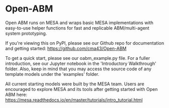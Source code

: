 # Open-ABM

Open ABM runs on MESA and wraps basic MESA implementations with easy-to-use helper functions for fast and replicable ABM/multi-agent system prototyping.

If you're viewing this on PyPI, please see our Github repo for documentation and getting started: https://github.com/cma43/Open-ABM

To get a quick start, please see our oabm_example.py file. For a fuller introduction, see our Jupyter notebook in the 'Introductory Walkthrough' folder. Also, keep in mind that you may access the source code of any template models under the 'examples' folder.

All current starting models were built by the MESA team. Users are encouraged to explore MESA and its tools after getting started with Open ABM here: https://mesa.readthedocs.io/en/master/tutorials/intro_tutorial.html
